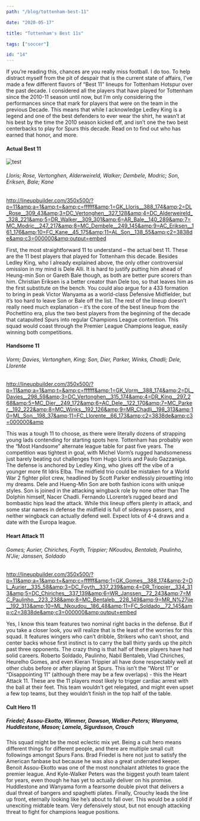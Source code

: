 ```yaml
---
path: "/blog/tottenham-best-11"

date: "2020-05-17"

title: "Tottenham's Best 11s"

tags: ["soccer"]

id: "14"
---
```


If you’re reading this, chances are you really miss football. I do too. To help distract myself from the pit of despair that is the current state of affairs, I’ve made a few different flavors of “Best 11” lineups for Tottenham Hotspur over the past decade. I considered all the players that have played for Tottenham since the 2010-11 season until now, but I’m only considering the performances since that mark for players that were on the team in the previous Decade. This means that while I acknowledge Ledley King is a legend and one of the best defenders to ever wear the shirt, he wasn’t at his best by the time the 2010 season kicked off, and isn’t one the two best centerbacks to play for Spurs this decade. Read on to find out who has earned that honor, and more.

#### Actual Best 11

![test](/posts/14/test.png)

###### Lloris; Rose, Vertonghen, Alderweireld, Walker; Dembele, Modric; Son, Eriksen, Bale; Kane

http://lineupbuilder.com/350x500/?p=11&amp;a=1&amp;t=&amp;c=ffffff&amp;1=GK_Lloris__388_174&amp;2=DL_Rose__309_43&amp;3=DC_Vertonghen__327_128&amp;4=DC_Alderweireld__328_221&amp;5=DR_Walker__309_301&amp;6=AR_Bale__140_289&amp;7=MC_Modric__247_217&amp;8=MC_Dembele__249_145&amp;9=AC_Eriksen__161_176&amp;10=FC_Kane__45_175&amp;11=AL_Son__138_55&amp;c2=3838de&amp;c3=000000&amp;output=embed

First, the most straightforward 11 to understand – the actual best 11. These are the 11 best players that played for Tottenham this decade. Besides Ledley King, who I already explained above, the only other controversial omission in my mind is Dele Alli. It is hard to justify putting him ahead of Heung-min Son or Gareth Bale though, as both are better pure scorers than him. Christian Eriksen is a better creator than Dele too, so that leaves him as the first substitute on the bench. You could also argue for a 433 formation to bring in peak Victor Wanyama as a world-class Defensive Midfielder, but it’s too hard to leave Son or Bale off the list. The rest of the lineup doesn’t really need much explanation – it’s the core of the best lineup from the Pochettino era, plus the two best players from the beginning of the decade that catapulted Spurs into regular Champions League contention. This squad would coast through the Premier League Champions league, easily winning both competitions.

#### Handsome 11

###### Vorm; Davies, Vertonghen, King; Son, Dier, Parker, Winks, Chadli; Dele, Llorente

http://lineupbuilder.com/350x500/?p=11&amp;a=1&amp;t=&amp;c=ffffff&amp;1=GK_Vorm__388_174&amp;2=DL_Davies__298_59&amp;3=DC_Vertonghen__315_174&amp;4=DR_King__297_268&amp;5=MC_Dier__249_172&amp;6=AC_Dele__122_170&amp;7=MC_Parker__192_222&amp;8=MC_Winks__192_126&amp;9=MR_Chadli__198_313&amp;10=ML_Son__198_37&amp;11=FC_Llorente__66_173&amp;c2=3838de&amp;c3=000000&amp

This was a tough 11 to choose, as there were literally dozens of strapping young lads contending for starting spots here. Tottenham has probably won the “Most Handsome” alternate league table for past five years. The competition was tightest in goal, with Michel Vorm’s rugged handsomeness just barely beating out challenges from Hugo Lloris and Paulo Gazzaniga. The defense is anchored by Ledley King, who gives off the vibe of a younger more fit Idris Elba. The midfield trio could be mistaken for a World War 2 fighter pilot crew, headlined by Scott Parker endlessly pirouetting into my dreams. Dele and Hueng-Min Son are both fashion icons with unique styles. Son is joined in the attacking wingback role by none other than The Dolphin himself, Nacer Chadli. Fernando LLorente’s rugged beard and bombastic hips lead the attack. While this lineup offers plenty in attack, and some star names in defense the midfield is full of sideways passers, and neither wingback can actually defend well. Expect lots of 4-4 draws and a date with the Europa league.

#### Heart Attack 11

###### Gomes; Aurier, Chiriches, Foyth, Trippier; NKoudou, Bentaleb, Paulinho, N’Jie; Janssen, Soldado

http://lineupbuilder.com/350x500/?p=11&amp;a=1&amp;t=&amp;c=ffffff&amp;1=GK_Gomes__388_174&amp;2=DL_Aurier__335_58&amp;3=DC_Foyth__337_239&amp;4=DR_Trippier__334_313&amp;5=DC_Chiriches__337_139&amp;6=WR_Janssen__72_243&amp;7=MC_Paulinho__223_238&amp;8=MC_Bentaleb__228_149&amp;9=MR_N%27jie__192_313&amp;10=ML_Nkoudou__186_48&amp;11=FC_Soldado__72_145&amp;c2=3838de&amp;c3=000000&amp;output=embed

Yes, I know this team features two nominal right backs in the defense. But if you take a closer look, you will realize that is the least of the worries for this squad. It features wingers who can’t dribble, Strikers who can’t shoot, and center backs whose first instinct is to carry the ball thirty yards up the pitch past three opponents. The crazy thing is that half of these players have had solid careers. Roberto Soldado, Paulinho, Nabil Bentaleb, Vlad Chiriches, Heurelho Gomes, and even Kieran Trippier all have done respectably well at other clubs before or after playing at Spurs. This isn’t the “Worst 11” or “Disappointing 11” (although there may be a few overlaps) - this the Heart Attack 11. These are the 11 players most likely to trigger cardiac arrest with the ball at their feet. This team wouldn’t get relegated, and might even upset a few top teams, but they wouldn’t finish in the top half of the table.

#### Cult Hero 11

##### Friedel; Assou-Ekotto, Wimmer, Dawson, Walker-Peters; Wanyama, Huddlestone, Mason; Lamela, Sigurdsson, Crouch

This squad might be the most eclectic mix yet. Being a cult hero means different things for different people, and there are multiple small cult followings amongst Spurs Fans. Brad Friedel is here not just to satisfy the American fanbase but because he was also a great underrated keeper. Benoit Assou-Ekotto was one of the most nonchalant athletes to grace the premier league. And Kyle-Walker Peters was the biggest youth team talent for years, even though he has yet to actually deliver on his promise. Huddlestone and Wanyama form a fearsome double pivot that delivers a dual threat of bangers and spaghetti plates. Finally, Crouchy leads the line up front, eternally looking like he’s about to fall over. This would be a solid if unexciting midtable team. Very defensively stout, but not enough attacking threat to fight for champions league positions.
